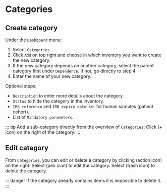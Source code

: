 # Categories

## Create category
Under the `Dashboard` menu:
1. Select `Categories`. 
2. Click `Add` on top right and choose in which inventory you want to create the new category.
3. If the new category depends on another category, select the parent category first under `Dependence`. If not, go directly to step 4.
4. Enter the name of your new category.

Optional steps:
* `Description` to enter more details about the category.
* `Status` to hide the category in the inventory.
* `IRB reference` and `IRB expiry date`: i.e. for human samples (patient cohort).
* List of `Mandatory parameters`.

::: tip
Add a sub-category directly from the overview of `Categories`: Click (+ icon) on the right of the category.
:::

## Edit category
From `Categories`, you can edit or delete a category by clicking (action icon) on the right.
Select (pen icon) to edit the category. Select (trash icon) to delete the category.

::: danger
If the category already contains items it is impossible to delete it.
:::
